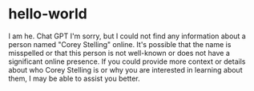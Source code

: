 # hello-world
I am he.
Chat GPT I'm sorry, but I could not find any information about a person named "Corey Stelling" online. It's possible that the name is misspelled or that this person is not well-known or does not have a significant online presence. If you could provide more context or details about who Corey Stelling is or why you are interested in learning about them, I may be able to assist you better.
